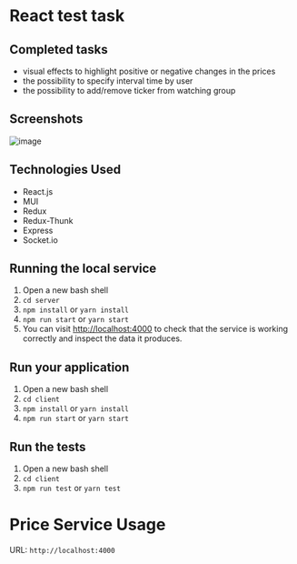 
# React test task

## Completed tasks

- visual effects to highlight positive or negative changes in the prices
- the possibility to specify interval time by user
- the possibility to add/remove ticker from watching group

## Screenshots

![image](https://user-images.githubusercontent.com/80011474/234026288-db4ce294-f5a6-4168-b521-1b92408b0769.png)

## Technologies Used

 - React.js
 - MUI
 - Redux
 - Redux-Thunk
 - Express
 - Socket.io
 
## Running the local service
1. Open a new bash shell
2. ```cd server```
3. ```npm install``` or ```yarn install```
4. ```npm run start``` or ```yarn start```
5. You can visit [http://localhost:4000](http://localhost:4000) to check that the service is working correctly and inspect the data it produces.

## Run your application
1. Open a new bash shell
2. ```cd client```
3. ```npm install``` or ```yarn install```
4. ```npm run start``` or ```yarn start```

## Run the tests
1. Open a new bash shell
2. ```cd client```
3. ```npm run test``` or ```yarn test```

# Price Service Usage

URL:
```http://localhost:4000```
